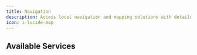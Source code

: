 ```yaml
---
title: Navigation
description: Access local navigation and mapping solutions with detailed coverage of Iranian roads and locations.
icon: i-lucide-map
---
```


## Available Services
